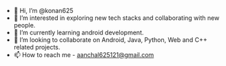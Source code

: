 - 👋 Hi, I’m @konan625
- 👀 I’m interested in exploring new tech stacks and collaborating with new people.
- 🌱 I’m currently learning android development.
- 💞️ I’m looking to collaborate on Android, Java, Python, Web and C++ related projects.
- 📫 How to reach me - aanchal625121@gmail.com

<!---
konan625/konan625 is a ✨ special ✨ repository because its `README.md` (this file) appears on your GitHub profile.
You can click the Preview link to take a look at your changes.
--->
